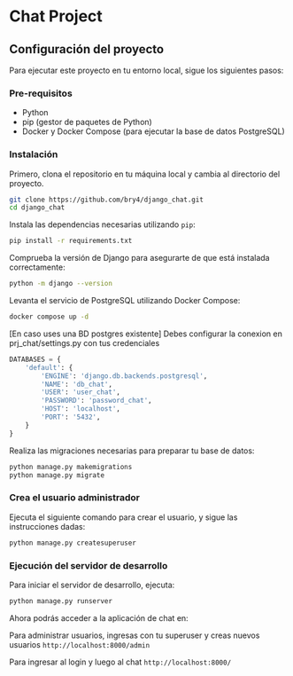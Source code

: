 # Chat Project

## Configuración del proyecto

Para ejecutar este proyecto en tu entorno local, sigue los siguientes pasos:

### Pre-requisitos

- Python
- pip (gestor de paquetes de Python)
- Docker y Docker Compose (para ejecutar la base de datos PostgreSQL)

### Instalación

Primero, clona el repositorio en tu máquina local y cambia al directorio del proyecto.

```bash
git clone https://github.com/bry4/django_chat.git
cd django_chat
```

Instala las dependencias necesarias utilizando `pip`:

```bash
pip install -r requirements.txt
```

Comprueba la versión de Django para asegurarte de que está instalada correctamente:

```bash
python -m django --version
```

Levanta el servicio de PostgreSQL utilizando Docker Compose:

```bash
docker compose up -d
```

[En caso uses una BD postgres existente]
Debes configurar la conexion en prj_chat/settings.py con tus credenciales

```python
DATABASES = {
    'default': {
        'ENGINE': 'django.db.backends.postgresql',
        'NAME': 'db_chat',
        'USER': 'user_chat',
        'PASSWORD': 'password_chat',
        'HOST': 'localhost',
        'PORT': '5432',
    }
}
```

Realiza las migraciones necesarias para preparar tu base de datos:

```bash
python manage.py makemigrations
python manage.py migrate
```

### Crea el usuario administrador

Ejecuta el siguiente comando para crear el usuario, y sigue las instrucciones dadas:

```bash
python manage.py createsuperuser
```

### Ejecución del servidor de desarrollo

Para iniciar el servidor de desarrollo, ejecuta:

```bash
python manage.py runserver
```

Ahora podrás acceder a la aplicación de chat en:

Para administrar usuarios, ingresas con tu superuser y creas nuevos usuarios
`http://localhost:8000/admin`

Para ingresar al login y luego al chat
`http://localhost:8000/`

